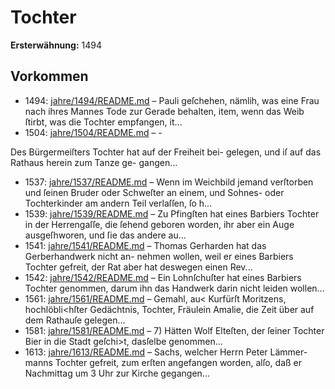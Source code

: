 # Tochter

**Ersterwähnung:** 1494

## Vorkommen
- 1494: [jahre/1494/README.md](../jahre/1494/README.md) – Pauli geſchehen, nämlih, was eine
Frau nach ihres Mannes Tode zur Gerade behalten, item,
wenn das Weib ſtirbt, was die Tochter empfangen, it...
- 1504: [jahre/1504/README.md](../jahre/1504/README.md) – -

Des Bürgermeiſters Tochter hat auf der Freiheit bei-
gelegen, und iſ auf das Rathaus herein zum Tanze ge-
gangen...
- 1537: [jahre/1537/README.md](../jahre/1537/README.md) – Wenn im Weichbild jemand verſtorben und ſeinen
Bruder oder Schweſter an einem, und Sohnes- oder
Tochterkinder am andern Teil verlaſſen, ſo h...
- 1539: [jahre/1539/README.md](../jahre/1539/README.md) – Zu Pfingſten hat eines Barbiers Tochter in der
Herrengaſſe, die ſehend geboren worden, ihr aber ein
Auge ausgeſhworen, und ſie das andere au...
- 1541: [jahre/1541/README.md](../jahre/1541/README.md) – Thomas Gerharden hat das Gerberhandwerk nicht an-
nehmen wollen, weil er eines Barbiers Tochter gefreit,
der Rat aber hat deswegen einen Rev...
- 1542: [jahre/1542/README.md](../jahre/1542/README.md) – Ein Lohnſchuſter hat eines Barbiers Tochter genommen,
darum ihn das Handwerk darin nicht leiden wollen...
- 1561: [jahre/1561/README.md](../jahre/1561/README.md) – Gemahl, au< Kurfürſt
Moritzens, hochlöbli<hſter Gedächtnis, Tochter, Fräulein
Amalie, die Zeit über auf dem Rathauſe gelegen...
- 1581: [jahre/1581/README.md](../jahre/1581/README.md) – 7) Hätten Wolf Elteſten, der ſeiner Tochter Bier in
die Stadt geſchi>t, dasſelbe genommen...
- 1613: [jahre/1613/README.md](../jahre/1613/README.md) – Sachs, welcher Herrn Peter Lämmer-
manns Tochter gefreit, zum erſten angefangen worden,
alſo, daß er Nachmittag um 3 Uhr zur Kirche gegangen...
